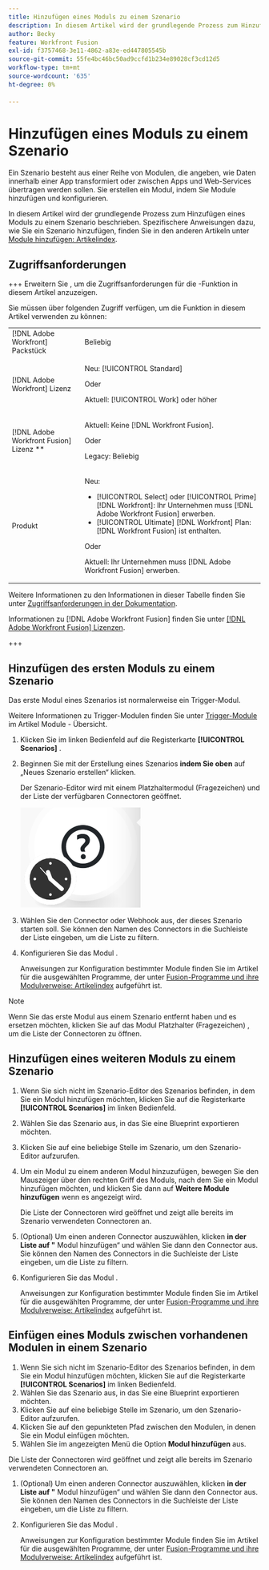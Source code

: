 ```yaml
---
title: Hinzufügen eines Moduls zu einem Szenario
description: In diesem Artikel wird der grundlegende Prozess zum Hinzufügen eines Moduls zu einem Szenario beschrieben.
author: Becky
feature: Workfront Fusion
exl-id: f3757468-3e11-4862-a83e-ed447805545b
source-git-commit: 55fe4bc46bc50ad9ccfd1b234e89028cf3cd12d5
workflow-type: tm+mt
source-wordcount: '635'
ht-degree: 0%

---
```


# Hinzufügen eines Moduls zu einem Szenario

Ein Szenario besteht aus einer Reihe von Modulen, die angeben, wie Daten innerhalb einer App transformiert oder zwischen Apps und Web-Services übertragen werden sollen. Sie erstellen ein Modul, indem Sie Module hinzufügen und konfigurieren.

In diesem Artikel wird der grundlegende Prozess zum Hinzufügen eines Moduls zu einem Szenario beschrieben. Spezifischere Anweisungen dazu, wie Sie ein Szenario hinzufügen, finden Sie in den anderen Artikeln unter [Module hinzufügen: Artikelindex](/help/workfront-fusion/create-scenarios/add-modules/add-modules-toc.md).

## Zugriffsanforderungen

+++ Erweitern Sie , um die Zugriffsanforderungen für die -Funktion in diesem Artikel anzuzeigen.

Sie müssen über folgenden Zugriff verfügen, um die Funktion in diesem Artikel verwenden zu können:

<table style="table-layout:auto">
 <col> 
 <col> 
 <tbody> 
  <tr> 
   <td role="rowheader">[!DNL Adobe Workfront] Packstück</td> 
   <td> <p>Beliebig</p> </td> 
  </tr> 
  <tr data-mc-conditions=""> 
   <td role="rowheader">[!DNL Adobe Workfront] Lizenz</td> 
   <td> <p>Neu: [!UICONTROL Standard]</p><p>Oder</p><p>Aktuell: [!UICONTROL Work] oder höher</p> </td> 
  </tr> 
  <tr> 
   <td role="rowheader">[!DNL Adobe Workfront Fusion] Lizenz **</td> 
   <td>
   <p>Aktuell: Keine [!DNL Workfront Fusion].</p>
   <p>Oder</p>
   <p>Legacy: Beliebig </p>
   </td> 
  </tr> 
  <tr> 
   <td role="rowheader">Produkt</td> 
   <td>
   <p>Neu:</p> <ul><li>[!UICONTROL Select] oder [!UICONTROL Prime] [!DNL Workfront]: Ihr Unternehmen muss [!DNL Adobe Workfront Fusion] erwerben.</li><li>[!UICONTROL Ultimate] [!DNL Workfront] Plan: [!DNL Workfront Fusion] ist enthalten.</li></ul>
   <p>Oder</p>
   <p>Aktuell: Ihr Unternehmen muss [!DNL Adobe Workfront Fusion] erwerben.</p>
   </td> 
  </tr>
 </tbody> 
</table>

Weitere Informationen zu den Informationen in dieser Tabelle finden Sie unter [Zugriffsanforderungen in der Dokumentation](/help/workfront-fusion/references/licenses-and-roles/access-level-requirements-in-documentation.md).

Informationen zu [!DNL Adobe Workfront Fusion] finden Sie unter [[!DNL Adobe Workfront Fusion] Lizenzen](/help/workfront-fusion/set-up-and-manage-workfront-fusion/licensing-operations-overview/license-automation-vs-integration.md).

+++

## Hinzufügen des ersten Moduls zu einem Szenario

Das erste Modul eines Szenarios ist normalerweise ein Trigger-Modul.

Weitere Informationen zu Trigger-Modulen finden Sie unter [Trigger-Module](/help/workfront-fusion/get-started-with-fusion/understand-fusion/module-overview.md#trigger-modules) im Artikel Module - Übersicht.

1. Klicken Sie im linken Bedienfeld auf die Registerkarte **[!UICONTROL Scenarios]** .
1. Beginnen Sie mit der Erstellung eines Szenarios **indem Sie oben** auf „Neues Szenario erstellen“ klicken.

   Der Szenario-Editor wird mit einem Platzhaltermodul (Fragezeichen) und der Liste der verfügbaren Connectoren geöffnet.

   ![Platzhaltermodul](assets/placeholder-module.png)

1. Wählen Sie den Connector oder Webhook aus, der dieses Szenario starten soll. Sie können den Namen des Connectors in die Suchleiste der Liste eingeben, um die Liste zu filtern.
1. Konfigurieren Sie das Modul .

   Anweisungen zur Konfiguration bestimmter Module finden Sie im Artikel für die ausgewählten Programme, der unter [Fusion-Programme und ihre Modulverweise: Artikelindex](/help/workfront-fusion/references/apps-and-modules/apps-and-modules-toc.md) aufgeführt ist.

>[!NOTE]
>
>Wenn Sie das erste Modul aus einem Szenario entfernt haben und es ersetzen möchten, klicken Sie auf das Modul Platzhalter (Fragezeichen) , um die Liste der Connectoren zu öffnen.

## Hinzufügen eines weiteren Moduls zu einem Szenario

1. Wenn Sie sich nicht im Szenario-Editor des Szenarios befinden, in dem Sie ein Modul hinzufügen möchten, klicken Sie auf die Registerkarte **[!UICONTROL Scenarios]** im linken Bedienfeld.
1. Wählen Sie das Szenario aus, in das Sie eine Blueprint exportieren möchten.
1. Klicken Sie auf eine beliebige Stelle im Szenario, um den Szenario-Editor aufzurufen.
1. Um ein Modul zu einem anderen Modul hinzuzufügen, bewegen Sie den Mauszeiger über den rechten Griff des Moduls, nach dem Sie ein Modul hinzufügen möchten, und klicken Sie dann auf **Weitere Module hinzufügen** wenn es angezeigt wird.

   Die Liste der Connectoren wird geöffnet und zeigt alle bereits im Szenario verwendeten Connectoren an.

1. (Optional) Um einen anderen Connector auszuwählen, klicken **in der Liste auf &quot;** Modul hinzufügen“ und wählen Sie dann den Connector aus. Sie können den Namen des Connectors in die Suchleiste der Liste eingeben, um die Liste zu filtern.
1. Konfigurieren Sie das Modul .

   Anweisungen zur Konfiguration bestimmter Module finden Sie im Artikel für die ausgewählten Programme, der unter [Fusion-Programme und ihre Modulverweise: Artikelindex](/help/workfront-fusion/references/apps-and-modules/apps-and-modules-toc.md) aufgeführt ist.

## Einfügen eines Moduls zwischen vorhandenen Modulen in einem Szenario

1. Wenn Sie sich nicht im Szenario-Editor des Szenarios befinden, in dem Sie ein Modul hinzufügen möchten, klicken Sie auf die Registerkarte **[!UICONTROL Scenarios]** im linken Bedienfeld.
1. Wählen Sie das Szenario aus, in das Sie eine Blueprint exportieren möchten.
1. Klicken Sie auf eine beliebige Stelle im Szenario, um den Szenario-Editor aufzurufen.
1. Klicken Sie auf den gepunkteten Pfad zwischen den Modulen, in denen Sie ein Modul einfügen möchten.
1. Wählen Sie im angezeigten Menü die Option **Modul hinzufügen** aus.

Die Liste der Connectoren wird geöffnet und zeigt alle bereits im Szenario verwendeten Connectoren an.

1. (Optional) Um einen anderen Connector auszuwählen, klicken **in der Liste auf &quot;** Modul hinzufügen“ und wählen Sie dann den Connector aus. Sie können den Namen des Connectors in die Suchleiste der Liste eingeben, um die Liste zu filtern.
1. Konfigurieren Sie das Modul .

   Anweisungen zur Konfiguration bestimmter Module finden Sie im Artikel für die ausgewählten Programme, der unter [Fusion-Programme und ihre Modulverweise: Artikelindex](/help/workfront-fusion/references/apps-and-modules/apps-and-modules-toc.md) aufgeführt ist.
